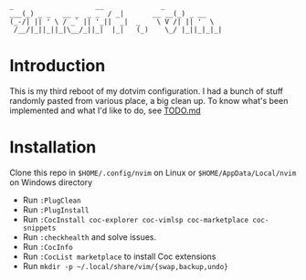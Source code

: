 ```
_                    __              _
___(_) _ _   __ _  _ _  / _|       __ __(_) _ __
(_-/| || ' \ / _` || '_||  _|  _    \ V /| || '  \
 /__/|_||_||_|\__/_||_|  |_|   (_)    \_/ |_||_|_|_|
```

# Introduction

This is my third reboot of my dotvim configuration. I had a bunch of stuff randomly pasted from various place, a big clean up.
To know what's been implemented and what I'd like to do, see [TODO.md](./TODO.md)

# Installation

Clone this repo in `$HOME/.config/nvim` on Linux or `$HOME/AppData/Local/nvim` on Windows directory

- Run `:PlugClean`
- Run `:PlugInstall`
- Run `:CocInstall coc-explorer coc-vimlsp coc-marketplace coc-snippets`
- Run `:checkhealth` and solve issues.
- Run `:CocInfo`
- Run `:CocList marketplace` to install Coc extensions
- Run `mkdir -p ~/.local/share/vim/{swap,backup,undo}`
